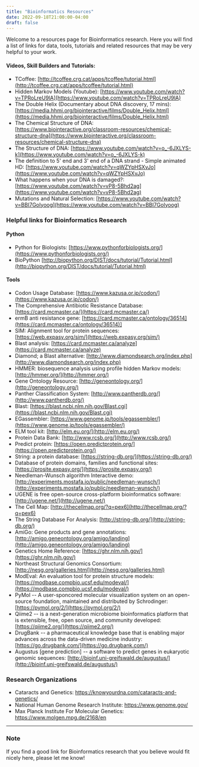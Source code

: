```yaml
---
title: "Bioinformatics Resources"
date: 2022-09-18T21:00:00-04:00
draft: false
---
```


Welcome to a resources page for Bioinformatics research. Here you will find a list of links for data, tools, tutorials and related resources that may be very helpful to your work.


#### Videos, Skill Builders and Tutorials:

 + TCoffee: [http://tcoffee.crg.cat/apps/tcoffee/tutorial.html](http://tcoffee.crg.cat/apps/tcoffee/tutorial.html)
 + Hidden Markov Models (Youtube): [https://www.youtube.com/watch?v=TPRoLreU9lA](https://www.youtube.com/watch?v=TPRoLreU9lA)
 + The Double Helix (Documentary about DNA discovery, 17 mins): [https://media.hhmi.org/biointeractive/films/Double_Helix.html](https://media.hhmi.org/biointeractive/films/Double_Helix.html)
 + The Chemical Structure of DNA: [https://www.biointeractive.org/classroom-resources/chemical-structure-dna](https://www.biointeractive.org/classroom-resources/chemical-structure-dna)
 + The Structure of DNA: [https://www.youtube.com/watch?v=o_-6JXLYS-k](https://www.youtube.com/watch?v=o_-6JXLYS-k)
 + The definition to 5' end and 3' end of a DNA strand - Simple animated HD: [https://www.youtube.com/watch?v=qWZYpHSXvJo](https://www.youtube.com/watch?v=qWZYpHSXvJo)
 + What happens when your DNA is damaged?: [https://www.youtube.com/watch?v=vP8-5Bhd2ag](https://www.youtube.com/watch?v=vP8-5Bhd2ag)
 + Mutations and Natural Selection: [https://www.youtube.com/watch?v=BBI7GoIyoog](https://www.youtube.com/watch?v=BBI7GoIyoog)

### Helpful links for Bioinformatics Research

#### Python

 + Python for Biologists: [https://www.pythonforbiologists.org/](https://www.pythonforbiologists.org/)
 + BioPython [http://biopython.org/DIST/docs/tutorial/Tutorial.html](http://biopython.org/DIST/docs/tutorial/Tutorial.html)

#### Tools

 + Codon Usage Database: [https://www.kazusa.or.jp/codon/](https://www.kazusa.or.jp/codon/)
 + The Comprehensive Antibiotic Resistance Database: [https://card.mcmaster.ca/](https://card.mcmaster.ca/)
 + ermB anti resistance gene: [https://card.mcmaster.ca/ontology/36514](https://card.mcmaster.ca/ontology/36514)]
 + SIM: Alignment tool for protein sequences: [https://web.expasy.org/sim/](https://web.expasy.org/sim/)
 + Blast analysis: [https://card.mcmaster.ca/analyze](https://card.mcmaster.ca/analyze)
 + Diamond; a Blast alternative: [http://www.diamondsearch.org/index.php](http://www.diamondsearch.org/index.php)
 + HMMER: biosequence analysis using profile hidden Markov models: [http://hmmer.org/](http://hmmer.org/)
 + Gene Ontology Resource: [http://geneontology.org/](http://geneontology.org/)
 + Panther Classification System: [http://www.pantherdb.org/](http://www.pantherdb.org/)
 + Blast: [https://blast.ncbi.nlm.nih.gov/Blast.cgi](https://blast.ncbi.nlm.nih.gov/Blast.cgi)
 + EGassembler: [https://www.genome.jp/tools/egassembler/](https://www.genome.jp/tools/egassembler/)
 + ELM tool kit: [http://elm.eu.org/](http://elm.eu.org/)
 + Protein Data Bank: [http://www.rcsb.org/](http://www.rcsb.org/)
 + Predict protein: [https://open.predictprotein.org/](https://open.predictprotein.org/)
 + String: a protein database: [https://string-db.org/](https://string-db.org/)
 + Database of protein domains, families and functional sites: [https://prosite.expasy.org/](https://prosite.expasy.org/)
 + Needleman-Wunsch algorithm Interactive demo: [http://experiments.mostafa.io/public/needleman-wunsch/](http://experiments.mostafa.io/public/needleman-wunsch/)
 + UGENE is free open-source cross-platform bioinformatics software: [http://ugene.net/](http://ugene.net/)
 + The Cell Map: [http://thecellmap.org/?q=pex6](http://thecellmap.org/?q=pex6)
 + The String Database For Analysis: [http://string-db.org/](http://string-db.org/)
 + AmiGo: Gene products and gene annotations: [http://amigo.geneontology.org/amigo/landing](http://amigo.geneontology.org/amigo/landing)
 + Genetics Home Reference: [https://ghr.nlm.nih.gov/](https://ghr.nlm.nih.gov/)
 + Northeast Structural Genomics Consortium: [http://nesg.org/galleries.html](http://nesg.org/galleries.html)
 + ModEval: An evaluation tool for protein structure models: [https://modbase.compbio.ucsf.edu/modeval/](https://modbase.compbio.ucsf.edu/modeval/)
 + PyMol -- A user-sponcored molecular visualization system on an open-source foundation, maintained and distributed by Schrodinger: [https://pymol.org/2/](https://pymol.org/2/)
 + Qiime2 -- is a next-generation microbiome bioinformatics platform that is extensible, free, open source, and community developed: [https://qiime2.org/](https://qiime2.org/)
 + DrugBank -- a pharmaceutical knowledge base that is enabling major advances across the data-driven medicine industry: [https://go.drugbank.com/](https://go.drugbank.com/)
 + Augustus [gene prediction] -- a software to predict genes in eukaryotic genomic sequences: [http://bioinf.uni-greifswald.de/augustus/](http://bioinf.uni-greifswald.de/augustus/)

### Research Organizations
 + Cataracts and Genetics: https://knowyourdna.com/cataracts-and-genetics/
 + National Human Genome Research Institute: https://www.genome.gov/
 + Max Planck Institute For Molecular Genetics: https://www.molgen.mpg.de/2168/en

---
 ### Note
 If you find a good link for Bioinformatics research that you believe would fit nicely here, please let me know!
